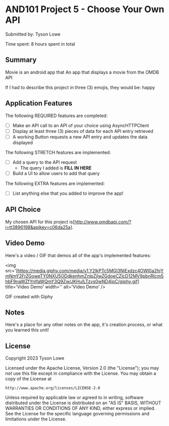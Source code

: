 # AND101 Project 5 - Choose Your Own API

Submitted by: Tyson Lowe

Time spent: 8 hours spent in total

## Summary

Movie  is an android app that An app that displays a movie from the OMDB API

If I had to describe this project in three (3) emojis, they would be: happy

## Application Features

<!-- (This is a comment) Please be sure to change the [ ] to [x] for any features you completed.  If a feature is not checked [x], you might miss the points for that item! -->

The following REQUIRED features are completed:

- [ ] Make an API call to an API of your choice using AsyncHTTPClient
- [ ] Display at least three (3) pieces of data for each API entry retrieved
- [ ] A working Button requests a new API entry and updates the data displayed

The following STRETCH features are implemented:

- [ ] Add a query to the API request
  - The query I added is **FILL IN HERE**
- [ ] Build a UI to allow users to add that query

The following EXTRA features are implemented:

- [ ] List anything else that you added to improve the app!

## API Choice

My chosen API for this project is[http://www.omdbapi.com/?i=tt3896198&apikey=c06da25a].

## Video Demo

Here's a video / GIF that demos all of the app's implemented features:

<img src='[https://media.giphy.com/media/v1.Y2lkPTc5MGI3NjExdzc4OWl0a2hjYmNmY2FrZGoweTY0NXU5ODdkenhmZnlpZjlwZGdoeCZlcD12MV9pbnRlcm5hbF9naWZfYnlfaWQmY3Q9Zw/JKHuILTzvs0wND4ipC/giphy.gif] title='Video Demo' width='' alt='Video Demo' />

GIF created with Giphy

<!-- Recommended tools:
- [Kap](https://getkap.co/) for macOS
- [ScreenToGif](https://www.screentogif.com/) for Windows
- [peek](https://github.com/phw/peek) for Linux. -->

## Notes

Here's a place for any other notes on the app, it's creation process, or what you learned this unit!

## License

Copyright 2023 Tyson Lowe

Licensed under the Apache License, Version 2.0 (the "License");
you may not use this file except in compliance with the License.
You may obtain a copy of the License at

    http://www.apache.org/licenses/LICENSE-2.0

Unless required by applicable law or agreed to in writing, software
distributed under the License is distributed on an "AS IS" BASIS,
WITHOUT WARRANTIES OR CONDITIONS OF ANY KIND, either express or implied.
See the License for the specific language governing permissions and
limitations under the License.
